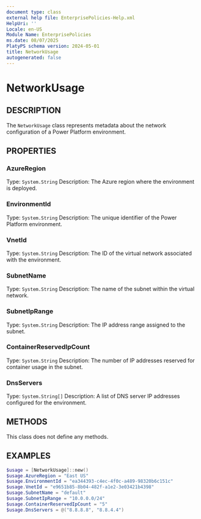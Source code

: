 ```yaml
---
document type: class
external help file: EnterprisePolicies-Help.xml
HelpUri: ''
Locale: en-US
Module Name: EnterprisePolicies
ms.date: 08/07/2025
PlatyPS schema version: 2024-05-01
title: NetworkUsage
autogenerated: false
---
```


# NetworkUsage

## DESCRIPTION

The `NetworkUsage` class represents metadata about the network configuration of a Power Platform environment.

## PROPERTIES

### AzureRegion

Type: `System.String`
Description: The Azure region where the environment is deployed.

### EnvironmentId

Type: `System.String`
Description: The unique identifier of the Power Platform environment.

### VnetId

Type: `System.String`
Description: The ID of the virtual network associated with the environment.

### SubnetName

Type: `System.String`
Description: The name of the subnet within the virtual network.

### SubnetIpRange

Type: `System.String`
Description: The IP address range assigned to the subnet.

### ContainerReservedIpCount

Type: `System.String`
Description: The number of IP addresses reserved for container usage in the subnet.

### DnsServers

Type: `System.String[]`
Description: A list of DNS server IP addresses configured for the environment.

## METHODS

This class does not define any methods.

## EXAMPLES

```powershell
$usage = [NetworkUsage]::new()
$usage.AzureRegion = "East US"
$usage.EnvironmentId = "ea344393-c4ec-4f0c-a489-98320b6c151c"
$usage.VnetId = "e9651b85-8b04-482f-a1e2-3e03421b4398"
$usage.SubnetName = "default"
$usage.SubnetIpRange = "10.0.0.0/24"
$usage.ContainerReservedIpCount = "5"
$usage.DnsServers = @("8.8.8.8", "8.8.4.4")
```
